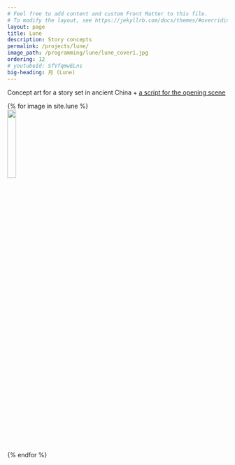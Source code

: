 ```yaml
---
# Feel free to add content and custom Front Matter to this file.
# To modify the layout, see https://jekyllrb.com/docs/themes/#overriding-theme-defaults
layout: page
title: Lune
description: Story concepts
permalink: /projects/lune/
image_path: /programming/lune/lune_cover1.jpg
ordering: 12
# youtubeId: SfVfqmwELns
big-heading: 月 (Lune)
---
```

<script src="../../assets/js/jquery-3.5.1.min.js"></script>
<script src="https://unpkg.com/isotope-layout@3/dist/isotope.pkgd.js"></script>
<script src="../../assets/js/packery-mode.pkgd.js"></script>
<link rel="stylesheet" href="../../assets/css/isotope-image-gallery.css">

Concept art for a story set in ancient China + 
[a script for the opening scene][opening]

<div class="grid gallery">
 {% for image in site.lune %}
	<div class="grid-item">
	<a href = "{{site.url}}{{image.image_path}}">
 <img width="20%" src="{{ site.url }}{{ image.image_path  }}" />
</a></div>
 {% endfor %}
</div>

<script src="../../assets/js/isotope-image-gallery.js"></script>

<link rel="stylesheet" href="../../assets/css/lightbox.css">
<script type="text/javascript" src="../../assets/js/lightbox.js"></script>


[opening]: {{site.url}}/lune/lune_opening.pdf